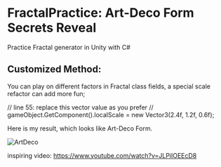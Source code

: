 # FractalPractice: Art-Deco Form Secrets Reveal
Practice Fractal generator in Unity with C#


## Customized Method:
You can play on different factors in Fractal class fields, a special scale refactor can add more fun;

// line 55: replace this vector value as you prefer
// gameObject.GetComponent<Transform>().localScale = new Vector3(2.4f, 1.2f, 0.6f); 

Here is my result, which looks like Art-Deco Form.

![ArtDeco](https://user-images.githubusercontent.com/46050895/86531702-19110700-bef6-11ea-992f-b0e755beeea8.png)

inspiring video: https://www.youtube.com/watch?v=JLPiIOEEcD8
